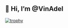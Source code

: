 ## 👋 Hi, I’m @VinAdel
[![trophy](https://github-profile-trophy.vercel.app/?username=VinAdel&title=Experience,Commits&theme=onedark)](https://github.com/ryo-ma/github-profile-trophy)

<!---
VinAdel/VinAdel is a ✨ special ✨ repository because its `README.md` (this file) appears on your GitHub profile.
You can click the Preview link to take a look at your changes.
--->

